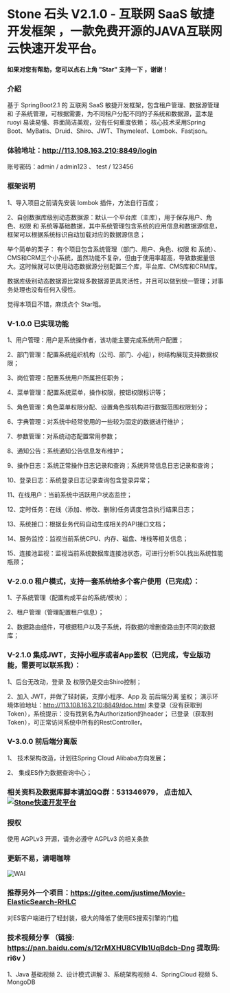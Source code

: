 # Stone 石头 V2.1.0 - 互联网 SaaS 敏捷开发框架 ，一款免费开源的JAVA互联网云快速开发平台。

#### 如果对您有帮助，您可以点右上角 "Star" 支持一下 ，谢谢！

### 介紹
基于 SpringBoot2.1 的 互联网 SaaS 敏捷开发框架，包含租户管理、数据源管理 和 子系统管理，可根据需要，为不同租户分配不同的子系统和数据源，蓝本是 ruoyi 易读易懂、界面简洁美观，没有任何重度依赖；
核心技术采用Spring Boot、MyBatis、Druid、Shiro、JWT、Thymeleaf、Lombok、Fastjson。

###  体验地址：http://113.108.163.210:8849/login

账号密码：admin / admin123    、   test / 123456      

### 框架说明

1、导入项目之前请先安装 lombok 插件，方法自行百度；

2、自创数据库级别动态数据源：默认一个平台库（主库），用于保存用户、角色、权限 和 系统等基础数据，其中系统管理包含系统的应用信息和数据源信息，框架可以根据系统标识自动加载对应的数据源信息；

举个简单的栗子： 有个项目包含系统管理（部门、用户、角色、权限 和 系统）、CMS和CRM三个小系统，虽然功能不复杂，但由于使用率超高，导致数据量很大。这时候就可以使用动态数据源分别配置三个库，平台库、CMS库和CRM库。<br>

数据库级别动态数据源比常规多数据源更具灵活性，并且可以做到统一管理；对事务处理也没有任何入侵性。

觉得本项目不错，麻烦点个 Star哦。

###  V-1.0.0 已实现功能

1、用户管理：用户是系统操作者，该功能主要完成系统用户配置；

2、部门管理：配置系统组织机构（公司、部门、小组），树结构展现支持数据权限；

3、岗位管理：配置系统用户所属担任职务；

4、菜单管理：配置系统菜单，操作权限，按钮权限标识等；

5、角色管理：角色菜单权限分配、设置角色按机构进行数据范围权限划分；

6、字典管理：对系统中经常使用的一些较为固定的数据进行维护；

7、参数管理：对系统动态配置常用参数；

8、通知公告：系统通知公告信息发布维护；

9、操作日志：系统正常操作日志记录和查询；系统异常信息日志记录和查询；

10、登录日志：系统登录日志记录查询包含登录异常；

11、在线用户：当前系统中活跃用户状态监控；

12、定时任务：在线（添加、修改、删除)任务调度包含执行结果日志；

13、系统接口：根据业务代码自动生成相关的API接口文档；

14、服务监控：监视当前系统CPU、内存、磁盘、堆栈等相关信息；

15、连接池监视：监视当前系统数据库连接池状态，可进行分析SQL找出系统性能瓶颈；

###  V-2.0.0 租户模式，支持一套系统给多个客户使用（已完成）：

1、子系统管理（配置构成平台的系统/模块）；

2、租户管理（管理配置租户信息）；

2、数据路由组件，可根据租户以及子系统，将数据的增删查路由到不同的数据库；


###  V-2.1.0 集成JWT，支持小程序或者App鉴权（已完成，专业版功能，需要可以联系我）：

1、后台无改动，登录 及 权限仍是交由Shiro控制；

2、加入 JWT，并做了轻封装，支撑小程序、App 及 前后端分离 鉴权；
   演示环境体验地址：http://113.108.163.210:8849/doc.html
   未登录（没有获取到Token），系统提示：没有找到名为Authorization的header；
   已登录（获取到Token），可正常访问系统中所有的RestController。

###  V-3.0.0 前后端分离版

1、 技术架构改造，计划往Spring Cloud Alibaba方向发展；

2、 集成ES作为数据查询中心；

### 相关资料及数据库脚本请加QQ群：531346979， 点击加入 <a target="_blank" href="//shang.qq.com/wpa/qunwpa?idkey=ccf29a49380e1f1ab94e78e6c818658749ffa73a39aa823822319195fa64172d"><img border="0" src="//pub.idqqimg.com/wpa/images/group.png" alt="Stone快速开发平台" title="Stone快速开发平台"></a>

### 授权
使用 AGPLv3 开源，请务必遵守 AGPLv3 的相关条款
  

###  更新不易，请喝咖啡

![WAI](https://gitee.com/justime/stone/raw/master/wxzs.jpg)


###  推荐另外一个项目：https://gitee.com/justime/Movie-ElasticSearch-RHLC

对ES客户端进行了轻封装，极大的降低了使用ES搜索引擎的门槛

###  技术视频分享 （链接: https://pan.baidu.com/s/12rMXHU8CVlb1UqBdcb-Dng 提取码: ri6v ）

1、Java 基础视频
2、设计模式讲解
3、系统架构视频
4、SpringCloud 视频
5、MongoDB